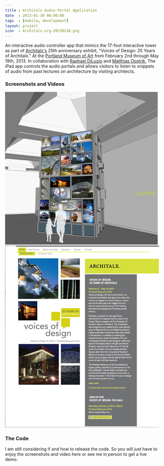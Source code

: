 ```yaml
---
title : Architalx Audio Portal Application
date  : 2013-01-30 00:00:00
tags  : [mobile, development]
layout: project
icon  : Architalx.org-20130130.png
---
```

An interactive audio controller app that mimics the 17-foot interactive tower as part of <a href="http://www.architalx.org">Architalx's</a> 25th anniversary exhibit, "Voices of Design: 25 Years of Architalx." At the <a href="http://www.portlandmuseum.org/">Portland Museum of Art</a> from February 2nd through May 19th, 2013. In collaboration with <a href="http://www.raphaeldiluzio.com">Raphael DiLuzio</a> and <a href="http://www.magdatt.nl">Matthias Oostrik.</a> The iPad app controls the audio portals and allows visitors to listen to snippets of audio from past lectures on architecture by visiting architects.

### Screenshots and Videos

<img src="architalx-tower-500x300.png" alt="Artist rendition of tower "/>
<img src="Architalx.org-20130130.png" alt="Architalx 25th Annaversary Webpage"/>

### The Code
I am still considering if and how to release the code. So you will just have to enjoy the screenshots and video here or see me in person to get a live demo.


